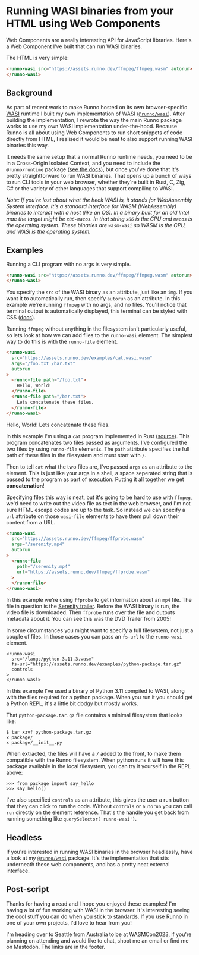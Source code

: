 # Running WASI binaries from your HTML using Web Components

Web Components are a really interesting API for JavaScript libraries. Here's a
Web Component I've built that can run WASI binaries.

<runno-wasi src="https://assets.runno.dev/ffmpeg/ffmpeg.wasm" autorun></runno-wasi>

The HTML is very simple:

```html
<runno-wasi src="https://assets.runno.dev/ffmpeg/ffmpeg.wasm" autorun>
</runno-wasi>
```

## Background

As part of recent work to make Runno hosted on its own browser-specific
[WASI](https://wasi.dev) runtime I built my own implementation of WASI
([`@runno/wasi`](/wasi)). After building the implementation, I rewrote the way
the main Runno package works to use my own WASI implementation under-the-hood.
Because Runno is all about using Web Components to run short snippets of code
directly from HTML, I realised it would be neat to also support running WASI
binaries this way.

It needs the same setup that a normal Runno runtime needs, you need to be in a
Cross-Origin Isolated Context, and you need to include the `@runno/runtime`
package ([see the docs](/docs)), but once you've done that it's pretty
straightforward to run WASI binaries. That opens up a bunch of ways to run
CLI tools in your web browser, whether they're built in Rust, C, Zig, C# or the
variety of other languages that support compiling to WASI.

_Note: If you're lost about what the heck WASI is, it stands for WebAssembly
System Interface. It's a standard interface for WASM (WebAssembly) binaries to
interact with a host (like an OS). In a binary built for an old Intel mac the
target might be `x86-macos`. In that string `x86` is the CPU and `macos` is the
operating system. These binaries are `wasm-wasi` so WASM is the CPU, and WASI is
the operating system._

## Examples

Running a CLI program with no args is very simple.

```html
<runno-wasi src="https://assets.runno.dev/ffmpeg/ffmpeg.wasm" autorun>
</runno-wasi>
```

<runno-wasi src="https://assets.runno.dev/ffmpeg/ffmpeg.wasm" autorun></runno-wasi>

You specify the `src` of the WASI binary as an attribute, just like an `img`.
If you want it to automatically run, then specify `autorun` as an attribute. In
this example we're running `ffmpeg` with no args, and no files. You'll notice
that terminal output is automatically displayed, this terminal can be styled
with CSS ([docs](/docs/runtime/)).

Running `ffmpeg` without anything in the filesystem isn't particularly useful,
so lets look at how we can add files to the `runno-wasi` element. The simplest
way to do this is with the `runno-file` element.

<!-- prettier-ignore -->
```html
<runno-wasi
  src="https://assets.runno.dev/examples/cat.wasi.wasm"
  args="/foo.txt /bar.txt"
  autorun
>
  <runno-file path="/foo.txt">
    Hello, World!
  </runno-file>
  <runno-file path="/bar.txt">
    Lets concatenate these files.
  </runno-file>
</runno-wasi>
```

<runno-wasi src="https://assets.runno.dev/examples/cat.wasi.wasm" args="/foo.txt /bar.txt" autorun>
  <!-- prettier-ignore -->
  <runno-file path="/foo.txt">
    Hello, World!
  </runno-file>
  <!-- prettier-ignore -->
  <runno-file path="/bar.txt">
    Lets concatenate these files.
  </runno-file>
</runno-wasi>

In this example I'm using a `cat` program implemented in Rust ([source](https://gist.github.com/taybenlor/da708221070d96616f1886b88f4a6728)). This program concatenates two
files passed as arguments. I've configured the two files by using `runno-file`
elements. The `path` attribute specifies the full path of these files in the
filesystem and must start with `/`.

Then to tell `cat` what the two files are, I've passed `args` as an attribute to
the element. This is just like your args in a shell, a space seperated string
that is passed to the program as part of execution. Putting it all together we
get **concatenation**!

Specifying files this way is neat, but it's going to be hard to use with
`ffmpeg`, we'd need to write out the video file as text in the web browser, and
I'm not sure HTML escape codes are up to the task. So instead we can specify a
`url` attribute on those `wasi-file` elements to have them pull down their
content from a URL.

```html
<runno-wasi
  src="https://assets.runno.dev/ffmpeg/ffprobe.wasm"
  args="/serenity.mp4"
  autorun
>
  <runno-file
    path="/serenity.mp4"
    url="https://assets.runno.dev/ffmpeg/ffprobe.wasm"
  >
  </runno-file>
</runno-wasi>
```

<runno-wasi src="https://assets.runno.dev/ffmpeg/ffprobe.wasm" args="/serenity.mp4" autorun>
<runno-file path="/serenity.mp4" url="https://assets.runno.dev/ffmpeg/serenity.mp4"></runno-file>
</runno-wasi>

In this example we're using `ffprobe` to get information about an `mp4` file.
The file in question is the [Serenity trailer](https://www.youtube.com/watch?v=w8JNjmK5lfk).
Before the WASI binary is run, the video file is downloaded. Then `ffprobe` runs
over the file and outputs metadata about it. You can see this was the DVD
Trailer from 2005!

In some circumstances you might want to specify a full filesystem, not just a
couple of files. In those cases you can pass an `fs-url` to the `runno-wasi`
element.

```
<runno-wasi
  src="/langs/python-3.11.3.wasm"
  fs-url="https://assets.runno.dev/examples/python-package.tar.gz"
  controls
>
</runno-wasi>
```

<runno-wasi src="/langs/python-3.11.3.wasm" fs-url="https://assets.runno.dev/examples/python-package.tar.gz" controls>
</runno-wasi>

In this example I've used a binary of Python 3.11 compiled to WASI, along with
the files required for a python package. When you run it you should get a Python
REPL, it's a little bit dodgy but mostly works.

That `python-package.tar.gz` file contains a minimal filesystem that looks like:

```
$ tar xzvf python-package.tar.gz
x package/
x package/__init__.py
```

When extracted, the files will have a `/` added to the front, to make
them compatible with the Runno filesystem. When python runs it will have this
package available in the local filesystem, you can try it yourself in the REPL
above:

```
>>> from package import say_hello
>>> say_hello()
```

I've also specified `controls` as an attribute, this gives the user a run button
that they can click to run the code. Without `controls` or `autorun` you can
call `run` directly on the element reference. That's the handle you get back
from running something like `querySelector('runno-wasi')`.

## Headless

If you're interested in running WASI binaries in the browser headlessly, have a
look at my [`@runno/wasi`](https://www.npmjs.com/package/@runno/wasi) package.
It's the implementation that sits underneath these web components, and has a
pretty neat external interface.

## Post-script

Thanks for having a read and I hope you enjoyed these examples! I'm having a lot
of fun working with WASI in the browser. It's interesting seeing the cool stuff
you can do when you stick to standards. If you use Runno in one of your own
projects, I'd love to hear from you!

I'm heading over to Seattle from Australia to be at WASMCon2023, if you're
planning on attending and would like to chat, shoot me an email or find me
on Mastodon. The links are in the footer.
